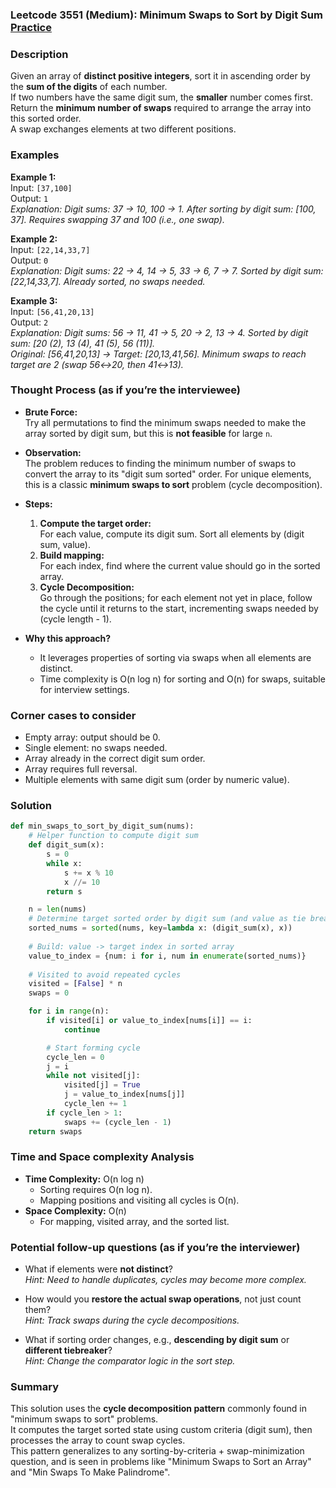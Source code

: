 ### Leetcode 3551 (Medium): Minimum Swaps to Sort by Digit Sum [Practice](https://leetcode.com/problems/minimum-swaps-to-sort-by-digit-sum)

### Description  
Given an array of **distinct positive integers**, sort it in ascending order by the **sum of the digits** of each number.  
If two numbers have the same digit sum, the **smaller** number comes first.  
Return the **minimum number of swaps** required to arrange the array into this sorted order.  
A swap exchanges elements at two different positions.

### Examples  

**Example 1:**  
Input: `[37,100]`  
Output: `1`  
*Explanation: Digit sums: 37 → 10, 100 → 1. After sorting by digit sum: [100, 37]. Requires swapping 37 and 100 (i.e., one swap).*

**Example 2:**  
Input: `[22,14,33,7]`  
Output: `0`  
*Explanation: Digit sums: 22 → 4, 14 → 5, 33 → 6, 7 → 7. Sorted by digit sum: [22,14,33,7]. Already sorted, no swaps needed.*

**Example 3:**  
Input: `[56,41,20,13]`  
Output: `2`  
*Explanation: Digit sums: 56 → 11, 41 → 5, 20 → 2, 13 → 4. Sorted by digit sum: [20 (2), 13 (4), 41 (5), 56 (11)].  
Original: [56,41,20,13] → Target: [20,13,41,56]. Minimum swaps to reach target are 2 (swap 56↔20, then 41↔13).*

### Thought Process (as if you’re the interviewee)  
- **Brute Force:**  
  Try all permutations to find the minimum swaps needed to make the array sorted by digit sum, but this is **not feasible** for large `n`.
  
- **Observation:**  
  The problem reduces to finding the minimum number of swaps to convert the array to its "digit sum sorted" order. For unique elements, this is a classic **minimum swaps to sort** problem (cycle decomposition).
  
- **Steps:**  
  1. **Compute the target order:**  
      For each value, compute its digit sum. Sort all elements by (digit sum, value).
  2. **Build mapping:**  
      For each index, find where the current value should go in the sorted array.
  3. **Cycle Decomposition:**  
      Go through the positions; for each element not yet in place, follow the cycle until it returns to the start, incrementing swaps needed by (cycle length - 1).
  
- **Why this approach?**  
  - It leverages properties of sorting via swaps when all elements are distinct.  
  - Time complexity is O(n log n) for sorting and O(n) for swaps, suitable for interview settings.

### Corner cases to consider  
- Empty array: output should be 0.
- Single element: no swaps needed.
- Array already in the correct digit sum order.
- Array requires full reversal.
- Multiple elements with same digit sum (order by numeric value).

### Solution

```python
def min_swaps_to_sort_by_digit_sum(nums):
    # Helper function to compute digit sum
    def digit_sum(x):
        s = 0
        while x:
            s += x % 10
            x //= 10
        return s

    n = len(nums)
    # Determine target sorted order by digit sum (and value as tie breaker)
    sorted_nums = sorted(nums, key=lambda x: (digit_sum(x), x))
    
    # Build: value -> target index in sorted array
    value_to_index = {num: i for i, num in enumerate(sorted_nums)}
    
    # Visited to avoid repeated cycles
    visited = [False] * n
    swaps = 0

    for i in range(n):
        if visited[i] or value_to_index[nums[i]] == i:
            continue

        # Start forming cycle
        cycle_len = 0
        j = i
        while not visited[j]:
            visited[j] = True
            j = value_to_index[nums[j]]
            cycle_len += 1
        if cycle_len > 1:
            swaps += (cycle_len - 1)
    return swaps
```

### Time and Space complexity Analysis  
- **Time Complexity:** O(n log n)  
  - Sorting requires O(n log n).  
  - Mapping positions and visiting all cycles is O(n).
- **Space Complexity:** O(n)  
  - For mapping, visited array, and the sorted list.

### Potential follow-up questions (as if you’re the interviewer)  

- What if elements were **not distinct**?  
  *Hint: Need to handle duplicates, cycles may become more complex.*

- How would you **restore the actual swap operations**, not just count them?  
  *Hint: Track swaps during the cycle decompositions.*

- What if sorting order changes, e.g., **descending by digit sum** or **different tiebreaker**?  
  *Hint: Change the comparator logic in the sort step.*

### Summary
This solution uses the **cycle decomposition pattern** commonly found in "minimum swaps to sort" problems.  
It computes the target sorted state using custom criteria (digit sum), then processes the array to count swap cycles.  
This pattern generalizes to any sorting-by-criteria + swap-minimization question, and is seen in problems like "Minimum Swaps to Sort an Array" and "Min Swaps To Make Palindrome".